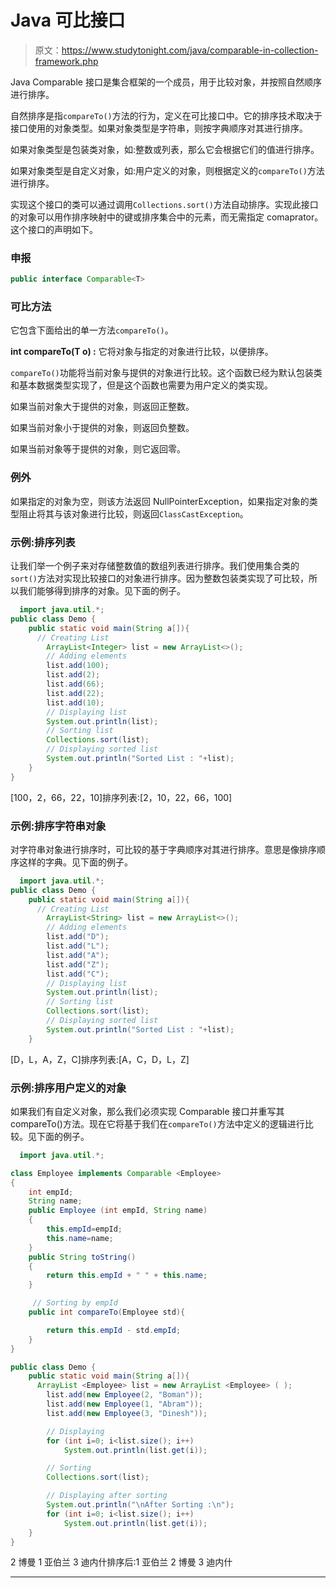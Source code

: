 # Java 可比接口

> 原文：<https://www.studytonight.com/java/comparable-in-collection-framework.php>

Java Comparable 接口是集合框架的一个成员，用于比较对象，并按照自然顺序进行排序。

自然排序是指`compareTo()`方法的行为，定义在可比接口中。它的排序技术取决于接口使用的对象类型。如果对象类型是字符串，则按字典顺序对其进行排序。

如果对象类型是包装类对象，如:整数或列表，那么它会根据它们的值进行排序。

如果对象类型是自定义对象，如:用户定义的对象，则根据定义的`compareTo()`方法进行排序。

实现这个接口的类可以通过调用`Collections.sort()`方法自动排序。实现此接口的对象可以用作排序映射中的键或排序集合中的元素，而无需指定 comaprator。这个接口的声明如下。

### 申报

```java
public interface Comparable<T>
```

### 可比方法

它包含下面给出的单一方法`compareTo()`。

**int compareTo(T o) :** 它将对象与指定的对象进行比较，以便排序。

`compareTo()`功能将当前对象与提供的对象进行比较。这个函数已经为默认包装类和基本数据类型实现了，但是这个函数也需要为用户定义的类实现。

如果当前对象大于提供的对象，则返回正整数。

如果当前对象小于提供的对象，则返回负整数。

如果当前对象等于提供的对象，则它返回零。

### 例外

如果指定的对象为空，则该方法返回 NullPointerException，如果指定对象的类型阻止将其与该对象进行比较，则返回`ClassCastException`。

### 示例:排序列表

让我们举一个例子来对存储整数值的数组列表进行排序。我们使用集合类的`sort()`方法对实现比较接口的对象进行排序。因为整数包装类实现了可比较，所以我们能够得到排序的对象。见下面的例子。

```java
  import java.util.*;  
public class Demo {  
    public static void main(String a[]){
      // Creating List
        ArrayList<Integer> list = new ArrayList<>();
        // Adding elements
        list.add(100);  
        list.add(2);  
        list.add(66); 
        list.add(22);
        list.add(10);
        // Displaying list
        System.out.println(list);
        // Sorting list
        Collections.sort(list);
        // Displaying sorted list
        System.out.println("Sorted List : "+list);
    }  
} 

```

[100，2，66，22，10]排序列表:[2，10，22，66，100]

### 示例:排序字符串对象

对字符串对象进行排序时，可比较的基于字典顺序对其进行排序。意思是像排序顺序这样的字典。见下面的例子。

```java
  import java.util.*;  
public class Demo {  
    public static void main(String a[]){
      // Creating List
        ArrayList<String> list = new ArrayList<>();
        // Adding elements
        list.add("D");  
        list.add("L");  
        list.add("A"); 
        list.add("Z");
        list.add("C");
        // Displaying list
        System.out.println(list);
        // Sorting list
        Collections.sort(list);
        // Displaying sorted list
        System.out.println("Sorted List : "+list);
    } 

```

[D，L，A，Z，C]排序列表:[A，C，D，L，Z]

### 示例:排序用户定义的对象

如果我们有自定义对象，那么我们必须实现 Comparable 接口并重写其 compareTo()方法。现在它将基于我们在`compareTo()`方法中定义的逻辑进行比较。见下面的例子。

```java
  import java.util.*;  

class Employee implements Comparable <Employee>
{
    int empId;
    String name;
    public Employee (int empId, String name)
    {
        this.empId=empId;
        this.name=name;
    }
    public String toString()
    {
        return this.empId + " " + this.name;
    }

     // Sorting by empId
    public int compareTo(Employee std){    

        return this.empId - std.empId; 
    } 
}

public class Demo {  
    public static void main(String a[]){
      ArrayList <Employee> list = new ArrayList <Employee> ( ); 
        list.add(new Employee(2, "Boman")); 
        list.add(new Employee(1, "Abram")); 
        list.add(new Employee(3, "Dinesh")); 

        // Displaying
        for (int i=0; i<list.size(); i++) 
            System.out.println(list.get(i)); 

        // Sorting 
        Collections.sort(list); 

        // Displaying after sorting
        System.out.println("\nAfter Sorting :\n");
        for (int i=0; i<list.size(); i++) 
            System.out.println(list.get(i)); 
    }  
} 

```

2 博曼 1 亚伯兰 3 迪内什排序后:1 亚伯兰 2 博曼 3 迪内什

* * *